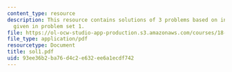 ```yaml
---
content_type: resource
description: This resource contains solutions of 3 problems based on integral equations
  given in problem set 1.
file: https://ol-ocw-studio-app-production.s3.amazonaws.com/courses/18-307-integral-equations-spring-2006/93ee36b2ba76d4c2e632ee6a1ecdf742_sol1.pdf
file_type: application/pdf
resourcetype: Document
title: sol1.pdf
uid: 93ee36b2-ba76-d4c2-e632-ee6a1ecdf742
---
```

